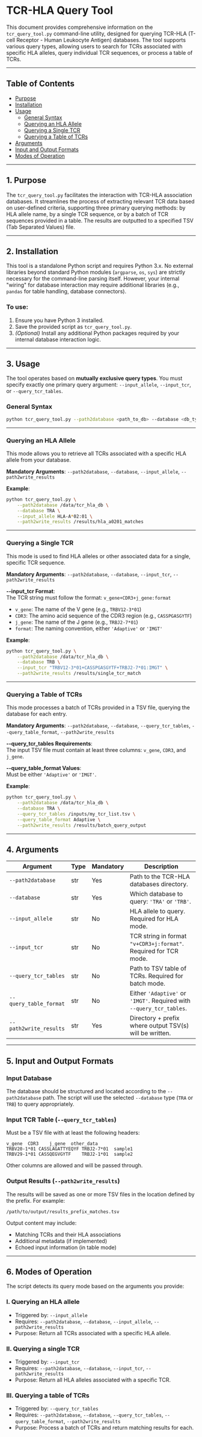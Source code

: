 # TCR-HLA Query Tool

This document provides comprehensive information on the `tcr_query_tool.py` command-line utility, designed for querying TCR-HLA (T-cell Receptor - Human Leukocyte Antigen) databases. The tool supports various query types, allowing users to search for TCRs associated with specific HLA alleles, query individual TCR sequences, or process a table of TCRs.

---

## Table of Contents
- [Purpose](#1-purpose)
- [Installation](#2-installation)
- [Usage](#3-usage)
  - [General Syntax](#general-syntax)
  - [Querying an HLA Allele](#querying-an-hla-allele)
  - [Querying a Single TCR](#querying-a-single-tcr)
  - [Querying a Table of TCRs](#querying-a-table-of-tcrs)
- [Arguments](#4-arguments)
- [Input and Output Formats](#5-input-and-output-formats)
- [Modes of Operation](#6-modes-of-operation)

---

## 1. Purpose

The `tcr_query_tool.py` facilitates the interaction with TCR-HLA association databases. It streamlines the process of extracting relevant TCR data based on user-defined criteria, supporting three primary querying methods: by HLA allele name, by a single TCR sequence, or by a batch of TCR sequences provided in a table. The results are outputted to a specified TSV (Tab Separated Values) file.

---

## 2. Installation

This tool is a standalone Python script and requires Python 3.x. No external libraries beyond standard Python modules (`argparse`, `os`, `sys`) are strictly necessary for the command-line parsing itself. However, your internal "wiring" for database interaction may require additional libraries (e.g., `pandas` for table handling, database connectors).

### To use:
1. Ensure you have Python 3 installed.
2. Save the provided script as `tcr_query_tool.py`.
3. *(Optional)* Install any additional Python packages required by your internal database interaction logic.

---

## 3. Usage

The tool operates based on **mutually exclusive query types**. You must specify exactly one primary query argument: `--input_allele`, `--input_tcr`, or `--query_tcr_tables`.

### General Syntax
```bash
python tcr_query_tool.py --path2database <path_to_db> --database <db_type> --path2write_results <output_path_prefix> [query_type_arguments]
```

---

### Querying an HLA Allele

This mode allows you to retrieve all TCRs associated with a specific HLA allele from your database.

**Mandatory Arguments**: `--path2database`, `--database`, `--input_allele`, `--path2write_results`

**Example**:
```bash
python tcr_query_tool.py \
    --path2database /data/tcr_hla_db \
    --database TRA \
    --input_allele HLA-A*02:01 \
    --path2write_results /results/hla_a0201_matches
```

---

### Querying a Single TCR

This mode is used to find HLA alleles or other associated data for a single, specific TCR sequence.

**Mandatory Arguments**: `--path2database`, `--database`, `--input_tcr`, `--path2write_results`

**--input_tcr Format**:  
The TCR string must follow the format: `v_gene+CDR3+j_gene:format`

- `v_gene`: The name of the V gene (e.g., `TRBV12-3*01`)
- `CDR3`: The amino acid sequence of the CDR3 region (e.g., `CASSPGASGYTF`)
- `j_gene`: The name of the J gene (e.g., `TRBJ2-7*01`)
- `format`: The naming convention, either `'Adaptive'` or `'IMGT'`

**Example**:
```bash
python tcr_query_tool.py \
    --path2database /data/tcr_hla_db \
    --database TRB \
    --input_tcr "TRBV12-3*01+CASSPGASGYTF+TRBJ2-7*01:IMGT" \
    --path2write_results /results/single_tcr_match
```

---

### Querying a Table of TCRs

This mode processes a batch of TCRs provided in a TSV file, querying the database for each entry.

**Mandatory Arguments**: `--path2database`, `--database`, `--query_tcr_tables`, `--query_table_format`, `--path2write_results`

**--query_tcr_tables Requirements**:  
The input TSV file must contain at least three columns: `v_gene`, `CDR3`, and `j_gene`.

**--query_table_format Values**:  
Must be either `'Adaptive'` or `'IMGT'`.

**Example**:
```bash
python tcr_query_tool.py \
    --path2database /data/tcr_hla_db \
    --database TRA \
    --query_tcr_tables /inputs/my_tcr_list.tsv \
    --query_table_format Adaptive \
    --path2write_results /results/batch_query_output
```

---

## 4. Arguments

| Argument               | Type | Mandatory | Description |
|------------------------|------|-----------|-------------|
| `--path2database`      | str  | Yes       | Path to the TCR-HLA databases directory. |
| `--database`           | str  | Yes       | Which database to query: `'TRA'` or `'TRB'`. |
| `--input_allele`       | str  | No        | HLA allele to query. Required for HLA mode. |
| `--input_tcr`          | str  | No        | TCR string in format `"v+CDR3+j:format"`. Required for TCR mode. |
| `--query_tcr_tables`   | str  | No        | Path to TSV table of TCRs. Required for batch mode. |
| `--query_table_format` | str  | No        | Either `'Adaptive'` or `'IMGT'`. Required with `--query_tcr_tables`. |
| `--path2write_results` | str  | Yes       | Directory + prefix where output TSV(s) will be written. |

---

## 5. Input and Output Formats

### Input Database
The database should be structured and located according to the `--path2database` path. The script will use the selected `--database` type (`TRA` or `TRB`) to query appropriately.

### Input TCR Table (`--query_tcr_tables`)
Must be a TSV file with at least the following headers:

```
v_gene	CDR3	j_gene	other_data
TRBV20-1*01	CASSLAGATTYEQYF	TRBJ2-7*01	sample1
TRBV29-1*01	CASSQEGVGYTF	TRBJ2-1*01	sample2
```

Other columns are allowed and will be passed through.

### Output Results (`--path2write_results`)
The results will be saved as one or more TSV files in the location defined by the prefix. For example:
```
/path/to/output/results_prefix_matches.tsv
```

Output content may include:
- Matching TCRs and their HLA associations
- Additional metadata (if implemented)
- Echoed input information (in table mode)

---

## 6. Modes of Operation

The script detects its query mode based on the arguments you provide:

### I. Querying an HLA allele
- Triggered by: `--input_allele`
- Requires: `--path2database`, `--database`, `--input_allele`, `--path2write_results`
- Purpose: Return all TCRs associated with a specific HLA allele.

### II. Querying a single TCR
- Triggered by: `--input_tcr`
- Requires: `--path2database`, `--database`, `--input_tcr`, `--path2write_results`
- Purpose: Return all HLA alleles associated with a specific TCR.

### III. Querying a table of TCRs
- Triggered by: `--query_tcr_tables`
- Requires: `--path2database`, `--database`, `--query_tcr_tables`, `--query_table_format`, `--path2write_results`
- Purpose: Process a batch of TCRs and return matching results for each.